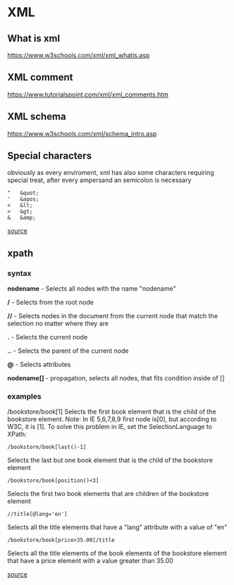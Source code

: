 # XML

## What is xml

https://www.w3schools.com/xml/xml_whatis.asp

## XML comment 

https://www.tutorialspoint.com/xml/xml_comments.htm

## XML schema

https://www.w3schools.com/xml/schema_intro.asp

## Special characters

obviously as every enviroment, xml has also some characters requiring special treat, after every ampersand an semicolon is necessary
```
"   &quot;
'   &apos;
<   &lt;
>   &gt;
&   &amp;
```
[source](https://stackoverflow.com/questions/1091945/what-characters-do-i-need-to-escape-in-xml-documents)

## xpath

### syntax

**nodename** - Selects all nodes with the name "nodename"

**/** - Selects from the root node

**//** - Selects nodes in the document from the current node that match the selection no matter where they are

**.** - Selects the current node

**..** - Selects the parent of the current node

**@** - Selects attributes

**nodename[]** - propagation, selects all nodes, that fits condition inside of []

### examples

/bookstore/book[1]  Selects the first book element that is the child of the bookstore element.
Note: In IE 5,6,7,8,9 first node is[0], but according to W3C, it is [1]. To solve this problem in IE, set the SelectionLanguage to XPath:
```
/bookstore/book[last()-1]
```
Selects the last but one book element that is the child of the bookstore element

```
/bookstore/book[position()<3]
```
Selects the first two book elements that are children of the bookstore element

```
//title[@lang='en']
```
Selects all the title elements that have a "lang" attribute with a value of "en"

```
/bookstore/book[price>35.00]/title
```
Selects all the title elements of the book elements of the bookstore element that have a price element with a value greater than 35.00

[source](https://www.w3schools.com/xml/xpath_syntax.asp)